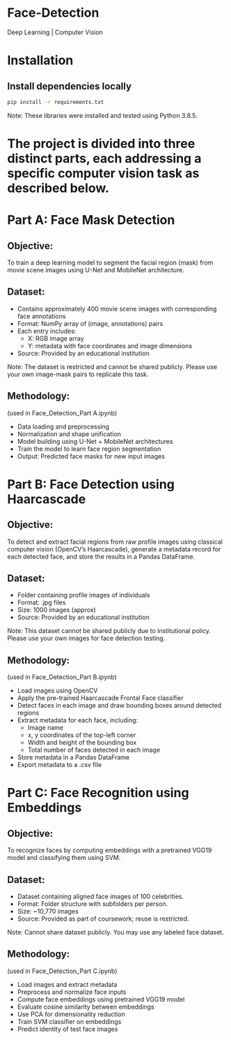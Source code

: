 # Face-Detection
Deep Learning | Computer Vision
# Installation
## Install dependencies locally
  
  ```bash 
  pip install -r requirements.txt
  ```
 
Note: These libraries were installed and tested using Python 3.8.5.

# The project is divided into three distinct parts, each addressing a specific computer vision task as described below.
# Part A: Face Mask Detection
## Objective:
To train a deep learning model to segment the facial region (mask) from movie scene images using U-Net and MobileNet architecture.
## Dataset:
- Contains approximately 400 movie scene images with corresponding face annotations
- Format: NumPy array of (image, annotations) pairs
- Each entry includes:
   - X: RGB image array
   - Y: metadata with face coordinates and image dimensions
- Source: Provided by an educational institution

Note: The dataset is restricted and cannot be shared publicly. Please use your own image-mask pairs to replicate this task.
## Methodology:
  (used in Face_Detection_Part A.ipynb)
- Data loading and preprocessing
- Normalization and shape unification
- Model building using U-Net + MobileNet architectures
- Train the model to learn face region segmentation
- Output: Predicted face masks for new input images
# Part B: Face Detection using Haarcascade
## Objective:
To detect and extract facial regions from raw profile images using classical computer vision (OpenCV’s Haarcascade), generate a metadata record for each detected face, and store the results in a Pandas DataFrame.
## Dataset:
- Folder containing profile images of individuals
- Format: .jpg files
- Size: 1000 images (approx)
- Source: Provided by an educational institution

Note: This dataset cannot be shared publicly due to institutional policy. Please use your own images for face detection testing.
##  Methodology:
  (used in Face_Detection_Part B.ipynb)
- Load images using OpenCV
- Apply the pre-trained Haarcascade Frontal Face classifier
- Detect faces in each image and draw bounding boxes around detected regions
- Extract metadata for each face, including: 
   - Image name
   - x, y coordinates of the top-left corner
   - Width and height of the bounding box
   - Total number of faces detected in each image
- Store metadata in a Pandas DataFrame
- Export metadata to a .csv file
  
# Part C: Face Recognition using Embeddings
## Objective:
To recognize faces by computing embeddings with a pretrained VGG19 model and classifying them using SVM.
## Dataset:
- Dataset containing aligned face images of 100 celebrities.
- Format: Folder structure with subfolders per person.
- Size: ~10,770 images
- Source: Provided as part of coursework; reuse is restricted.

Note: Cannot share dataset publicly. You may use any labeled face dataset.
## Methodology:
  (used in Face_Detection_Part C.ipynb)
- Load images and extract metadata
- Preprocess and normalize face inputs
- Compute face embeddings using pretrained VGG19 model
- Evaluate cosine similarity between embeddings
- Use PCA for dimensionality reduction
- Train SVM classifier on embeddings
- Predict identity of test face images

